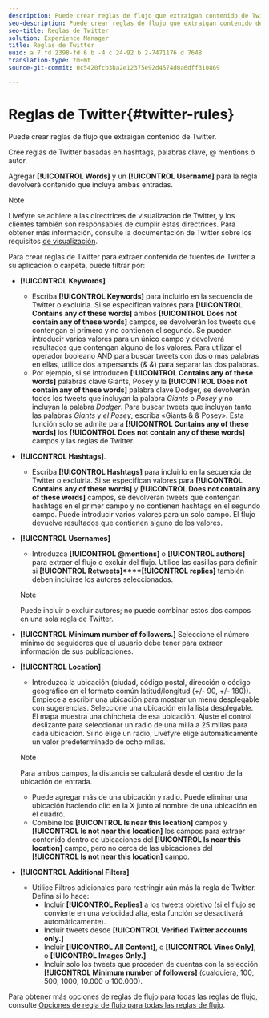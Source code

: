 ```yaml
---
description: Puede crear reglas de flujo que extraigan contenido de Twitter.
seo-description: Puede crear reglas de flujo que extraigan contenido de Twitter.
seo-title: Reglas de Twitter
solution: Experience Manager
title: Reglas de Twitter
uuid: a 7 fd 2398-fd 6 b -4 c 24-92 b 2-7471176 d 7648
translation-type: tm+mt
source-git-commit: 0c5420fcb3ba2e12375e92d4574d0a6dff310869

---
```



# Reglas de Twitter{#twitter-rules}

Puede crear reglas de flujo que extraigan contenido de Twitter.

Cree reglas de Twitter basadas en hashtags, palabras clave, @ mentions o autor.

Agregar **[!UICONTROL Words]** y un **[!UICONTROL Username]** para la regla devolverá contenido que incluya ambas entradas.

>[!NOTE]
>
>Livefyre se adhiere a las directrices de visualización de Twitter, y los clientes también son responsables de cumplir estas directrices. Para obtener más información, consulte la documentación de Twitter sobre los requisitos [de visualización](https://dev.twitter.com/terms/display-requirements).

Para crear reglas de Twitter para extraer contenido de fuentes de Twitter a su aplicación o carpeta, puede filtrar por:

* **[!UICONTROL Keywords]**
   * Escriba **[!UICONTROL Keywords]** para incluirlo en la secuencia de Twitter o excluirla. Si se especifican valores para **[!UICONTROL Contains any of these words]** ambos **[!UICONTROL Does not contain any of these words]** campos, se devolverán los tweets que contengan el primero y no contienen el segundo. Se pueden introducir varios valores para un único campo y devolverá resultados que contengan alguno de los valores. Para utilizar el operador booleano AND para buscar tweets con dos o más palabras en ellas, utilice dos ampersands (*& &*) para separar las dos palabras.
   * Por ejemplo, si se introducen **[!UICONTROL Contains any of these words]** palabras clave Giants, Posey y la **[!UICONTROL Does not contain any of these words]** palabra clave Dodger, se devolverán todos los tweets que incluyan la palabra *Giants* o *Posey* y no incluyan la palabra *Dodger*.
Para buscar tweets que incluyan tanto las palabras *Giants* y *el Posey*, escriba «Giants & & Posey». Esta función solo se admite para **[!UICONTROL Contains any of these words]** los **[!UICONTROL Does not contain any of these words]** campos y las reglas de Twitter.

* **[!UICONTROL Hashtags]**.
   * Escriba **[!UICONTROL Hashtags]** para incluirlo en la secuencia de Twitter o excluirla. Si se especifican valores para **[!UICONTROL Contains any of these words]** y **[!UICONTROL Does not contain any of these words]** campos, se devolverán tweets que contengan hashtags en el primer campo y no contienen hashtags en el segundo campo. Puede introducir varios valores para un solo campo. El flujo devuelve resultados que contienen alguno de los valores.

* **[!UICONTROL Usernames]**
   * Introduzca **[!UICONTROL @mentions]** o **[!UICONTROL authors]** para extraer el flujo o excluir del flujo. Utilice las casillas para definir si **[!UICONTROL Retweets]****[!UICONTROL replies]** también deben incluirse los autores seleccionados.
   >[!NOTE]
   >
   >Puede incluir o excluir autores; no puede combinar estos dos campos en una sola regla de Twitter.

* **[!UICONTROL Minimum number of followers.]** Seleccione el número mínimo de seguidores que el usuario debe tener para extraer información de sus publicaciones.
* **[!UICONTROL Location]**

   * Introduzca la ubicación (ciudad, código postal, dirección o código geográfico en el formato común latitud/longitud (+/- 90, +/- 180)). Empiece a escribir una ubicación para mostrar un menú desplegable con sugerencias. Seleccione una ubicación en la lista desplegable. El mapa muestra una chincheta de esa ubicación. Ajuste el control deslizante para seleccionar un radio de una milla a 25 millas para cada ubicación. Si no elige un radio, Livefyre elige automáticamente un valor predeterminado de ocho millas.
   >[!NOTE]
   >
   >Para ambos campos, la distancia se calculará desde el centro de la ubicación de entrada.

   * Puede agregar más de una ubicación y radio. Puede eliminar una ubicación haciendo clic en la X junto al nombre de una ubicación en el cuadro.
   * Combine los **[!UICONTROL Is near this location]** campos y **[!UICONTROL Is not near this location]** los campos para extraer contenido dentro de ubicaciones del **[!UICONTROL Is near this location]** campo, pero no cerca de las ubicaciones del **[!UICONTROL Is not near this location]** campo.


* **[!UICONTROL Additional Filters]**
   * Utilice Filtros adicionales para restringir aún más la regla de Twitter. Defina si lo hace:
      * Incluir **[!UICONTROL Replies]** a los tweets objetivo (si el flujo se convierte en una velocidad alta, esta función se desactivará automáticamente).
      * Incluir tweets desde **[!UICONTROL Verified Twitter accounts only.]**
      * Incluir **[!UICONTROL All Content]**, o **[!UICONTROL Vines Only]**, o **[!UICONTROL Images Only.]**
      * Incluir solo los tweets que proceden de cuentas con la selección **[!UICONTROL Minimum number of followers]** (cualquiera, 100, 500, 1000, 10.000 o 100.000).

Para obtener más opciones de reglas de flujo para todas las reglas de flujo, consulte [Opciones de regla de flujo para todas las reglas de flujo](../c-streams/c-stream-rule-options-for-all-stream-rules.md#c_stream_rule_options_for_all_stream_rules).
